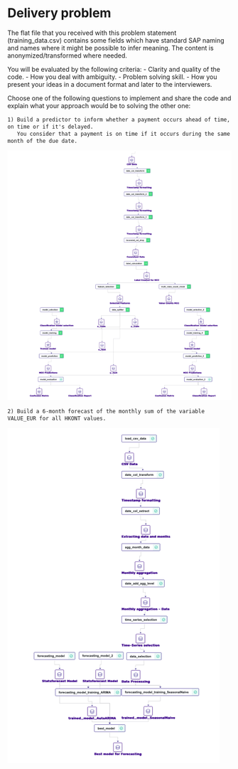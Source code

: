 # Delivery problem

The flat file that you received with this problem statement (training_data.csv) contains some fields which have standard SAP naming and names where it might be possible to infer meaning.
The content is anonymized/transformed where needed.

You will be evaluated by the following criteria:
    - Clarity and quality of the code.
    - How you deal with ambiguity.
    - Problem solving skill.
    - How you present your ideas in a document format and later to the interviewers.

Choose one of the following questions to implement and share the code and explain what your approach would be to solving the other one:

    1) Build a predictor to inform whether a payment occurs ahead of time, on time or if it's delayed.
       You consider that a payment is on time if it occurs during the same month of the due date.

![1715520279164](image/readme/1715520279164.png)

    2) Build a 6-month forecast of the monthly sum of the variable VALUE_EUR for all HKONT values.

![1715508522705](image/readme/1715508522705.png)
